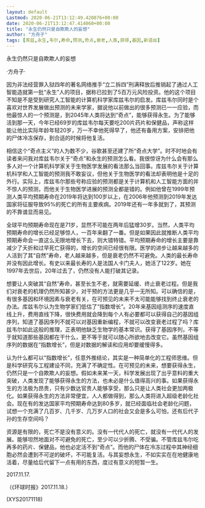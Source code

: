 ```yaml
---
layout: default
Lastmod: 2020-06-21T13:12:49.420876+00:00
date: 2020-06-21T13:12:47.414060+00:00
title: "永生仍然只是自欺欺人的妄想"
author: "方舟子"
tags: [库兹,永生,韦尔,寿命,预测,奇点,衰老,人类,获得,基因,新语丝]
---
```


永生仍然只是自欺欺人的妄想

·方舟子·

因为非法经营罪入狱四年的著名网络推手“立二拆四”刑满释放后推销起了通过人工智能造就第一批“永生”人的项目，据称已拉到了5百万元风险投资。他的这个项目不知是不是受到研究人工智能的计算机科学家库兹韦尔的启发。库兹韦尔同时是个喜欢对世界发展做出预测的未来学家，据说他以前做出的很多预测已一一应验，而他最惊人的一个预测是，到2045年人类将达到“奇点”，能够获得永生。为了能够活到那一天，今年已经69岁的库兹韦尔每天要吃200片药片和保健品，声称这样能让他比实际年龄年轻20岁，万一不幸他死得早了，他还有备用方案，安排把他的尸体冷冻保存，到合适的时候将他复活。

相信这个“奇点主义”的人为数不少，谷歌甚至还建了所“奇点大学”。时不时地会有读者来问我对库兹韦尔关于“奇点”和永生的预测怎么看。我很惊讶为什么会有那么多人对一个计算机科学家关于生物医学发展的看法那么当回事。库兹韦尔关于计算机科学和人工智能的预测我不敢妄议，但他关于生物医学的看法却表明他是十足的外行。实际上，库兹韦尔那些号称应验的预测都是关于计算机和人工智能方面的并不惊人的预测，而他关于生物医学进展的预测全都是错的。例如他曾在1999年预测人类平均预期寿命在2019年将达到100岁以上，在2006年他预测到2019年发达国家将征服导致95%的死亡的所有主要疾病。2019年还有一年多就到了，其预测的不靠谱显而易见。

全球平均预期寿命现在是71岁，显然不可能在两年后猛增30岁。当然，人类平均预期寿命的增长已经足够惊人，一百年来翻了一番。但是如果因此就推断人类平均预期寿命会一直这么无限地增长下去，则大错特错。平均预期寿命的增长主要是靠减少了夭折和过早死亡获得的，增长的空间已经很有限。医学的进步让越来越多的人活到了其“自然”寿命，老人越来越多，但是衰老仍然不可避免。人类的最长寿命并没有因此增长。有史以来最长寿的人是法国人卡门夫人，她活了122岁。她在1997年去世后，20年过去了，仍然没有人能打破其记录。

想要让人突破其“自然”寿命，甚至长生不老，就需要延缓、终止衰老过程。但是我们对衰老的机理仍然所知甚少，对干预的方法更是几乎一无所知。可以确信的是，有很多基因和环境因素与衰老有关，在可预见的未来不太可能能够找到终止衰老的办法。库兹韦尔认为生物学家们低估了“指数增长”。20年来基因组测序的速度直线上升，费用直线下降，很快费用就会降到每个人有必要都可以获得自己的基因组序列，知道了基因序列不就可以对基因重新编程，不就可以改变衰老过程了吗？库兹韦尔如此这般的推理，正表明他缺乏生物学的基本常识。获得了基因序列，不等于就知道那些基因都在干什么，更不等于就可以随心所欲地去改变它。虽然基因组序列的数据在“指数增长”，但是对数据的解读和应用却要缓慢得多。

认为什么都可以“指数增长”，任意外推结论，其实是一种简单化的工程师思维。但是科学研究与工程建设不同，充满了不确定性。在可预见的未来，想要获得永生，仍然只是一个自欺欺人的妄想。假如未来某一天，科学发展出现了出乎意料的重大突破，人类发现了能够获得永生的方法，也未必是什么值得高兴的事。如果获得永生的方法极为昂贵，只有少数达官贵人能够享受，那么只是让人类社会更加两极化。如果获得永生的方法非常便宜，人人都做得到，那么人类将进入超级老龄化社会。现在有的发达国家平均预期寿命达到80多岁，就已经面临社会老龄化问题，试想一个充满了几百岁、几千岁、几万岁人口的社会又会是多么可怕，还有后代子孙的生存空间吗？

资源是有限的，死亡不是没有意义的。没有一代代人的死亡，就没有一代代人的发展。能够坦然地面对不可避免的死亡，至少可以少折腾、不受骗。不管库兹韦尔吃再多的药片、保健品，他也必定活不到“奇点”。而他的尸体在冷冻过程中其神经细胞必然会遭到不可逆的破坏，不可能复活。与其妄想永生，不如实实在在地健康地活着，尽量给后代留下一点有用的东西，度过有意义的短暂一生。

2017.11.17.

（《环球时报》2017.11.18.）

(XYS20171118)

